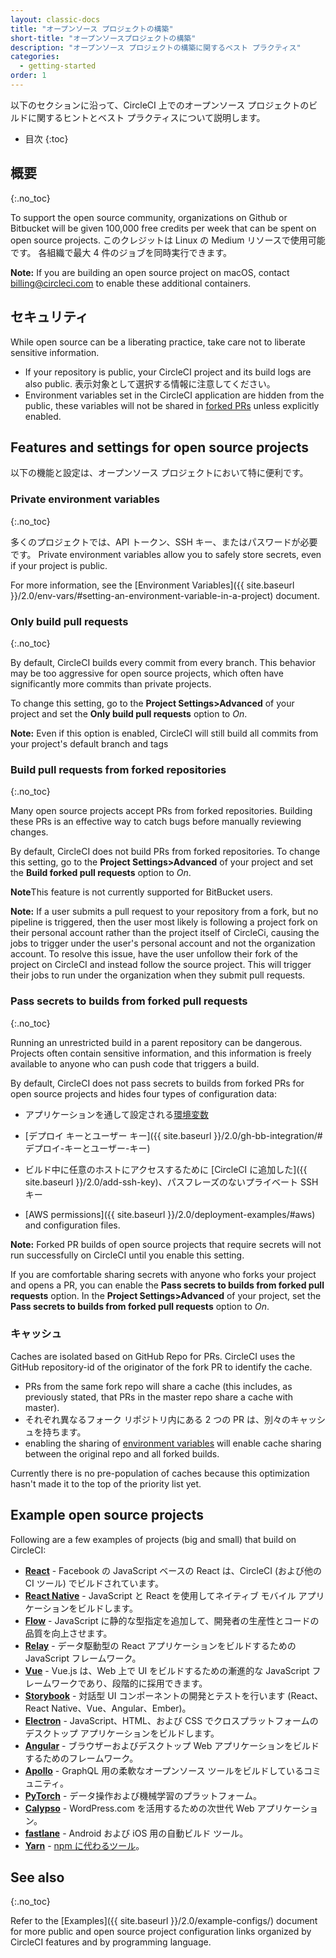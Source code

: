 ```yaml
---
layout: classic-docs
title: "オープンソース プロジェクトの構築"
short-title: "オープンソースプロジェクトの構築"
description: "オープンソース プロジェクトの構築に関するベスト プラクティス"
categories:
  - getting-started
order: 1
---
```


以下のセクションに沿って、CircleCI 上でのオープンソース プロジェクトのビルドに関するヒントとベスト プラクティスについて説明します。

- 目次
{:toc}

## 概要
{:.no_toc}

To support the open source community, organizations on Github or Bitbucket will be given 100,000 free credits per week that can be spent on open source projects. このクレジットは Linux の Medium リソースで使用可能です。 各組織で最大 4 件のジョブを同時実行できます。

**Note:** If you are building an open source project on macOS, contact billing@circleci.com to enable these additional containers.

## セキュリティ

While open source can be a liberating practice, take care not to liberate sensitive information.

- If your repository is public, your CircleCI project and its build logs are also public. 表示対象として選択する情報に注意してください。
- Environment variables set in the CircleCI application are hidden from the public, these variables will not be shared in [forked PRs](#pass-secrets-to-builds-from-forked-pull-requests) unless explicitly enabled.

## Features and settings for open source projects

以下の機能と設定は、オープンソース プロジェクトにおいて特に便利です。

### Private environment variables
{:.no_toc}

多くのプロジェクトでは、API トークン、SSH キー、またはパスワードが必要です。 Private environment variables allow you to safely store secrets, even if your project is public.

For more information, see the [Environment Variables]({{ site.baseurl }}/2.0/env-vars/#setting-an-environment-variable-in-a-project) document.

### Only build pull requests
{:.no_toc}

By default, CircleCI builds every commit from every branch. This behavior may be too aggressive for open source projects, which often have significantly more commits than private projects.

To change this setting, go to the **Project Settings>Advanced** of your project and set the **Only build pull requests** option to *On*.

**Note:** Even if this option is enabled, CircleCI will still build all commits from your project's default branch and tags

### Build pull requests from forked repositories
{:.no_toc}

Many open source projects accept PRs from forked repositories. Building these PRs is an effective way to catch bugs before manually reviewing changes.

By default, CircleCI does not build PRs from forked repositories. To change this setting, go to the **Project Settings>Advanced** of your project and set the **Build forked pull requests** option to *On*.

**Note**This feature is not currently supported for BitBucket users.

**Note:** If a user submits a pull request to your repository from a fork, but no pipeline is triggered, then the user most likely is following a project fork on their personal account rather than the project itself of CircleCi, causing the jobs to trigger under the user's personal account and not the organization account. To resolve this issue, have the user unfollow their fork of the project on CircleCI and instead follow the source project. This will trigger their jobs to run under the organization when they submit pull requests.

### Pass secrets to builds from forked pull requests
{:.no_toc}

Running an unrestricted build in a parent repository can be dangerous. Projects often contain sensitive information, and this information is freely available to anyone who can push code that triggers a build.

By default, CircleCI does not pass secrets to builds from forked PRs for open source projects and hides four types of configuration data:

- アプリケーションを通して設定される[環境変数](#プライベート環境変数)

- [デプロイ キーとユーザー キー]({{ site.baseurl }}/2.0/gh-bb-integration/#デプロイ-キーとユーザー-キー)

- ビルド中に任意のホストにアクセスするために [CircleCI に追加した]({{ site.baseurl }}/2.0/add-ssh-key)、パスフレーズのないプライベート SSH キー

- [AWS permissions]({{ site.baseurl }}/2.0/deployment-examples/#aws) and configuration files.

**Note:** Forked PR builds of open source projects that require secrets will not run successfully on CircleCI until you enable this setting.

If you are comfortable sharing secrets with anyone who forks your project and opens a PR, you can enable the **Pass secrets to builds from forked pull requests** option. In the **Project Settings>Advanced** of your project, set the **Pass secrets to builds from forked pull requests** option to *On*.

### キャッシュ

Caches are isolated based on GitHub Repo for PRs. CircleCI uses the GitHub repository-id of the originator of the fork PR to identify the cache.

- PRs from the same fork repo will share a cache (this includes, as previously stated, that PRs in the master repo share a cache with master).
- それぞれ異なるフォーク リポジトリ内にある 2 つの PR は、別々のキャッシュを持ちます。
- enabling the sharing of [environment variables]({{site.baseurl}}/2.0/env-vars) will enable cache sharing between the original repo and all forked builds.

Currently there is no pre-population of caches because this optimization hasn't made it to the top of the priority list yet.

## Example open source projects

Following are a few examples of projects (big and small) that build on CircleCI:

- **[React](https://github.com/facebook/react)** - Facebook の JavaScript ベースの React は、CircleCI (および他の CI ツール) でビルドされています。 
- **[React Native](https://github.com/facebook/react-native/)** - JavaScript と React を使用してネイティブ モバイル アプリケーションをビルドします。
- **[Flow](https://github.com/facebook/flow/)** - JavaScript に静的な型指定を追加して、開発者の生産性とコードの品質を向上させます。
- **[Relay](https://github.com/facebook/relay)** - データ駆動型の React アプリケーションをビルドするための JavaScript フレームワーク。 
- **[Vue](https://github.com/vuejs/vue)** - Vue.js は、Web 上で UI をビルドするための漸進的な JavaScript フレームワークであり、段階的に採用できます。
- **[Storybook](https://github.com/storybooks/storybook)** - 対話型 UI コンポーネントの開発とテストを行います (React、React Native、Vue、Angular、Ember)。
- **[Electron](https://github.com/electron/electron)** - JavaScript、HTML、および CSS でクロスプラットフォームのデスクトップ アプリケーションをビルドします。
- **[Angular](https://github.com/angular/angular)** - ブラウザーおよびデスクトップ Web アプリケーションをビルドするためのフレームワーク。
- **[Apollo](https://github.com/apollographql)** - GraphQL 用の柔軟なオープンソース ツールをビルドしているコミュニティ。
- **[PyTorch](https://github.com/pytorch/pytorch)** - データ操作および機械学習のプラットフォーム。
- **[Calypso](https://github.com/Automattic/wp-calypso)** - WordPress.com を活用するための次世代 Web アプリケーション。
- **[fastlane](https://github.com/fastlane/fastlane)** - Android および iOS 用の自動ビルド ツール。
- **[Yarn](https://github.com/yarnpkg/yarn)** - [npm に代わるツール](https://circleci.com/blog/why-are-developers-moving-to-yarn/)。

## See also
{:.no_toc}

Refer to the [Examples]({{ site.baseurl }}/2.0/example-configs/) document for more public and open source project configuration links organized by CircleCI features and by programming language.
